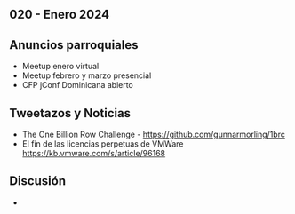 020 - Enero 2024
--

## Anuncios parroquiales
* Meetup enero virtual
* Meetup febrero y marzo presencial
* CFP jConf Dominicana abierto

## Tweetazos y Noticias
* The One Billion Row Challenge - https://github.com/gunnarmorling/1brc
* El fin de las licencias perpetuas de VMWare https://kb.vmware.com/s/article/96168

## Discusión
* 
 
